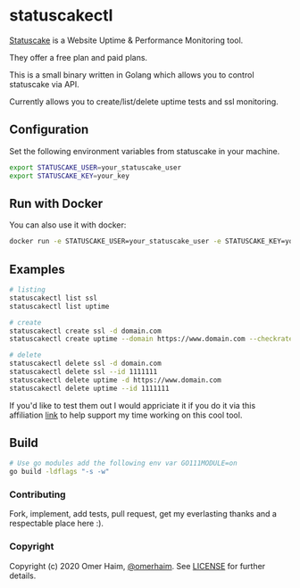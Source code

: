 # statuscakectl

[Statuscake](https://www.statuscake.com/statuscake-long-page/?a_aid=5d6fc4349afd6&a_bid=af013c39) is a Website Uptime & Performance Monitoring tool.

They offer a free plan and paid plans.

This is a small binary written in Golang which allows you to control statuscake via API.

Currently allows you to create/list/delete uptime tests and ssl monitoring.

## Configuration

Set the following environment variables from statuscake in your machine.

```bash
export STATUSCAKE_USER=your_statuscake_user
export STATUSCAKE_KEY=your_key
```

## Run with Docker

You can also use it with docker:

```bash
docker run -e STATUSCAKE_USER=your_statuscake_user -e STATUSCAKE_KEY=your_key omerha/statuscakectl:latest statuscakectl list ssl
```

## Examples

```bash
# listing
statuscakectl list ssl
statuscakectl list uptime

# create
statuscakectl create ssl -d domain.com
statuscakectl create uptime --domain https://www.domain.com --checkrate 30 --type HTTP

# delete
statuscakectl delete ssl -d domain.com
statuscakectl delete ssl --id 1111111
statuscakectl delete uptime -d https://www.domain.com
statuscakectl delete uptime --id 1111111
```

If you'd like to test them out I would appriciate it if you do it via this affiliation [link](https://www.statuscake.com/statuscake-long-page/?a_aid=5d6fc4349afd6&a_bid=af013c39) to help support my time working on this cool tool.

## Build

```bash
# Use go modules add the following env var GO111MODULE=on
go build -ldflags "-s -w"
```

### Contributing

Fork, implement, add tests, pull request, get my everlasting thanks and a respectable place here :).

### Copyright

Copyright (c) 2020 Omer Haim, [@omerhaim](http://twitter.com/omerhaim).
See [LICENSE](LICENSE) for further details.

